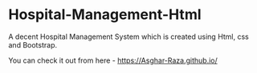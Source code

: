 # Hospital-Management-Html
A decent Hospital Management System which is created using Html, css and Bootstrap.

You can check it out from here - https://Asghar-Raza.github.io/
